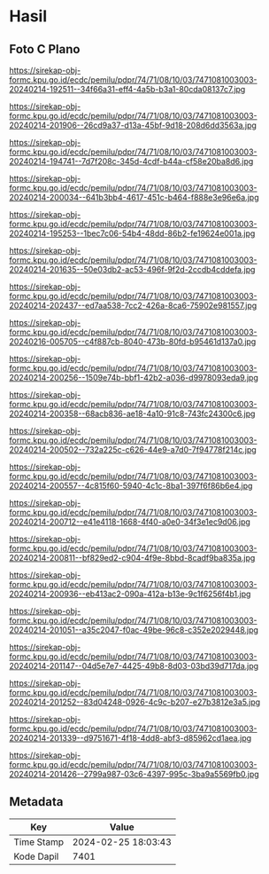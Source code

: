 # Hasil

## Foto C Plano

https://sirekap-obj-formc.kpu.go.id/ecdc/pemilu/pdpr/74/71/08/10/03/7471081003003-20240214-192511--34f66a31-eff4-4a5b-b3a1-80cda08137c7.jpg

https://sirekap-obj-formc.kpu.go.id/ecdc/pemilu/pdpr/74/71/08/10/03/7471081003003-20240214-201906--26cd9a37-d13a-45bf-9d18-208d6dd3563a.jpg

https://sirekap-obj-formc.kpu.go.id/ecdc/pemilu/pdpr/74/71/08/10/03/7471081003003-20240214-194741--7d7f208c-345d-4cdf-b44a-cf58e20ba8d6.jpg

https://sirekap-obj-formc.kpu.go.id/ecdc/pemilu/pdpr/74/71/08/10/03/7471081003003-20240214-200034--641b3bb4-4617-451c-b464-f888e3e96e6a.jpg

https://sirekap-obj-formc.kpu.go.id/ecdc/pemilu/pdpr/74/71/08/10/03/7471081003003-20240214-195253--1bec7c06-54b4-48dd-86b2-fe19624e001a.jpg

https://sirekap-obj-formc.kpu.go.id/ecdc/pemilu/pdpr/74/71/08/10/03/7471081003003-20240214-201635--50e03db2-ac53-496f-9f2d-2ccdb4cddefa.jpg

https://sirekap-obj-formc.kpu.go.id/ecdc/pemilu/pdpr/74/71/08/10/03/7471081003003-20240214-202437--ed7aa538-7cc2-426a-8ca6-75902e981557.jpg

https://sirekap-obj-formc.kpu.go.id/ecdc/pemilu/pdpr/74/71/08/10/03/7471081003003-20240216-005705--c4f887cb-8040-473b-80fd-b95461d137a0.jpg

https://sirekap-obj-formc.kpu.go.id/ecdc/pemilu/pdpr/74/71/08/10/03/7471081003003-20240214-200256--1509e74b-bbf1-42b2-a036-d9978093eda9.jpg

https://sirekap-obj-formc.kpu.go.id/ecdc/pemilu/pdpr/74/71/08/10/03/7471081003003-20240214-200358--68acb836-ae18-4a10-91c8-743fc24300c6.jpg

https://sirekap-obj-formc.kpu.go.id/ecdc/pemilu/pdpr/74/71/08/10/03/7471081003003-20240214-200502--732a225c-c626-44e9-a7d0-7f94778f214c.jpg

https://sirekap-obj-formc.kpu.go.id/ecdc/pemilu/pdpr/74/71/08/10/03/7471081003003-20240214-200557--4c815f60-5940-4c1c-8ba1-397f6f86b6e4.jpg

https://sirekap-obj-formc.kpu.go.id/ecdc/pemilu/pdpr/74/71/08/10/03/7471081003003-20240214-200712--e41e4118-1668-4f40-a0e0-34f3e1ec9d06.jpg

https://sirekap-obj-formc.kpu.go.id/ecdc/pemilu/pdpr/74/71/08/10/03/7471081003003-20240214-200811--bf829ed2-c904-4f9e-8bbd-8cadf9ba835a.jpg

https://sirekap-obj-formc.kpu.go.id/ecdc/pemilu/pdpr/74/71/08/10/03/7471081003003-20240214-200936--eb413ac2-090a-412a-b13e-9c1f6256f4b1.jpg

https://sirekap-obj-formc.kpu.go.id/ecdc/pemilu/pdpr/74/71/08/10/03/7471081003003-20240214-201051--a35c2047-f0ac-49be-96c8-c352e2029448.jpg

https://sirekap-obj-formc.kpu.go.id/ecdc/pemilu/pdpr/74/71/08/10/03/7471081003003-20240214-201147--04d5e7e7-4425-49b8-8d03-03bd39d717da.jpg

https://sirekap-obj-formc.kpu.go.id/ecdc/pemilu/pdpr/74/71/08/10/03/7471081003003-20240214-201252--83d04248-0926-4c9c-b207-e27b3812e3a5.jpg

https://sirekap-obj-formc.kpu.go.id/ecdc/pemilu/pdpr/74/71/08/10/03/7471081003003-20240214-201339--d9751671-4f18-4dd8-abf3-d85962cd1aea.jpg

https://sirekap-obj-formc.kpu.go.id/ecdc/pemilu/pdpr/74/71/08/10/03/7471081003003-20240214-201426--2799a987-03c6-4397-995c-3ba9a5569fb0.jpg


## Metadata

| Key        | Value               |
| ---------- | ------------------- |
| Time Stamp | 2024-02-25 18:03:43 |
| Kode Dapil | 7401                |



